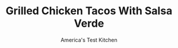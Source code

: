 ---
layout: ../../layouts/MarkdownPostLayout.astro
title: Grilled Chicken Tacos With Salsa Verde
author: America's Test Kitchen
pubDate: 2023-03-15
description: "Mexican dinner in a hurry shouldnt mean lackluster tacos and flavorless salsa."
image_url: https://res.cloudinary.com/hksqkdlah/image/upload/ar_1:1,c_fill,dpr_2.0,f_auto,fl_lossy.progressive.strip_profile,g_faces:auto,q_auto:low,w_344/8809_sfs-grilled-chicken-tacos-009-276030
tags: ["Main Courses","Southwest (Tex-Mex)","Mexican","Chicken","Weeknight","Grilling & Barbecue","Cookbook Collection"]
calories: 1537
protein: 42
carbohydrates: 30
fats: 
fiber: 5
ingredients: ["4 , boneless, skinless chicken breasts (about 1 1/2 pounds)",", Salt and pepper","1 , onion, peeled and cut into 1/2-inch rounds","1 , jalapeno chile, halved lengthwise and seeded (see note)","1 tablespoon, vegetable oil","8 , (6-inch) corn tortillas","1 (11-ounce) can, tomatillos, drained","1/2 cup, chopped fresh cilantro","1 tablespoon, lime juice","2 , garlic cloves, minced"]
serves: 4
time: "30 minutes"
instructions: ["Pat chicken dry with paper towels and season with salt and pepper. Brush onion rounds and jalapeno with oil and season with salt. Grill chicken over hot fire until well browned and meat registers 160 degrees, about 5 minutes per side. Grill onion and jalapeno until lightly charred and soft, about 5 minutes per side. Transfer chicken, onion, and jalapeno to cutting board and tent with foil. Grill tortillas until lightly charred and warmed through, 1 to 2 minutes per side. Transfer to plate and cover with foil.","When cool enough to handle, coarsely chop onion and jalapeno. Pulse tomatillos, onion, jalapeno, cilantro, lime juice, garlic, and 1⁄2 teaspoon salt in food processor until coarsely ground. Slice chicken and serve with salsa verde and tortillas."]
nutrition: ["955 mg Potassium","558 mg Phosphorus","70 mg Calcium","1 mg Iron","104 mg Magnesium","796 mg Sodium","2 mg Zinc","10 g Fat","18 mg Niacin (B3)","4 g Monounsaturated","2 g Polyunsaturated","17 mg Vitamin C","124 mg Cholesterol","1 g Saturated","5 g Fiber","31 µg Folate (food)","5 g Sugars","16 µg Vitamin K","256 g Water","30 g Carbs","31 µg Folate equivalent (total)","42 g Protein","2 mg Vitamin E","1 mg Vitamin B6","25 µg Vitamin A","384 kcal Energy","1537 calories"]
notes: "For a hotter salsa, leave in the white ribs and seeds of the jalapenos."
---